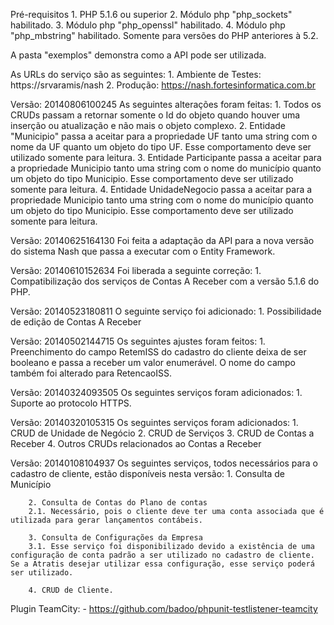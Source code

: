 ﻿Pré-requisitos
    1. PHP 5.1.6 ou superior
    2. Módulo php "php_sockets" habilitado.
    3. Módulo php "php_openssl" habilitado.
    4. Módulo php "php_mbstring" habilitado. Somente para versões do PHP anteriores à 5.2.

A pasta "exemplos" demonstra como a API pode ser utilizada.

As URLs do serviço são as seguintes:
	1. Ambiente de Testes: https://srvaramis/nash
	2. Produção: https://nash.fortesinformatica.com.br

Versão: 20140806100245
    As seguintes alterações foram feitas:
        1. Todos os CRUDs passam a retornar somente o Id do objeto quando houver uma inserção ou atualização e não mais o objeto complexo.
        2. Entidade "Municipio" passa a aceitar para a propriedade UF tanto uma string com o nome da UF quanto um objeto do tipo UF. Esse comportamento deve ser utilizado somente para leitura.
        3. Entidade Participante passa a aceitar para a propriedade Municipio tanto uma string com o nome do município quanto um objeto do tipo Municipio. Esse comportamento deve ser utilizado somente para leitura.
        4. Entidade UnidadeNegocio passa a aceitar para a propriedade Municipio tanto uma string com o nome do município quanto um objeto do tipo Municipio. Esse comportamento deve ser utilizado somente para leitura.

Versão: 20140625164130
    Foi feita a adaptação da API para a nova versão do sistema Nash que passa a executar com o Entity Framework.
    
Versão: 20140610152634
    Foi liberada a seguinte correção:
        1. Compatibilização dos serviços de Contas A Receber com a versão 5.1.6 do PHP.

Versão: 20140523180811
    O seguinte serviço foi adicionado:
        1. Possibilidade de edição de Contas A Receber

Versão: 20140502144715
    Os seguintes ajustes foram feitos:
        1. Preenchimento do campo RetemISS do cadastro do cliente deixa de ser booleano e passa a receber um valor enumerável. O nome do campo também foi alterado para RetencaoISS.

Versão: 20140324093505
    Os seguintes serviços foram adicionados:
        1. Suporte ao protocolo HTTPS.

Versão: 20140320105315
    Os seguintes serviços foram adicionados:
        1. CRUD de Unidade de Negócio
        2. CRUD de Serviços
        3. CRUD de Contas a Receber
        4. Outros CRUDs relacionados ao Contas a Receber

Versão: 20140108104937
	Os seguintes serviços, todos necessários para o cadastro de cliente, estão disponíveis nesta versão:
		1. Consulta de Município

		2. Consulta de Contas do Plano de contas
		2.1. Necessário, pois o cliente deve ter uma conta associada que é utilizada para gerar lançamentos contábeis.

		3. Consulta de Configurações da Empresa
		3.1. Esse serviço foi disponibilizado devido a existência de uma configuração de conta padrão a ser utilizado no cadastro de cliente. Se a Atratis desejar utilizar essa configuração, esse serviço poderá ser utilizado.

		4. CRUD de Cliente.

Plugin TeamCity:
    - https://github.com/badoo/phpunit-testlistener-teamcity
